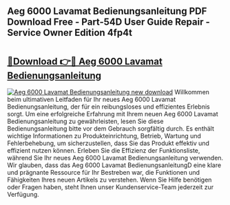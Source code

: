 ## Aeg 6000 Lavamat Bedienungsanleitung PDF Download Free - Part-54D User Guide Repair - Service Owner Edition 4fp4t

# <h2><a href="http://df1x9s2.blite.top/?on=Aeg+6000+Lavamat+Bedienungsanleitung">🔗Download 👉🔴 Aeg 6000 Lavamat Bedienungsanleitung</a></h2>

[![Aeg 6000 Lavamat Bedienungsanleitung new download](https://i.imgur.com/lujVjoI.png)](http://df1x9s2.blite.top/?on=Aeg+6000+Lavamat+Bedienungsanleitung)
Willkommen beim ultimativen Leitfaden für Ihr neues Aeg 6000 Lavamat Bedienungsanleitung, der für ein reibungsloses und effizientes Erlebnis sorgt. Um eine erfolgreiche Erfahrung mit Ihrem neuen Aeg 6000 Lavamat Bedienungsanleitung zu gewährleisten, lesen Sie diese Bedienungsanleitung bitte vor dem Gebrauch sorgfältig durch. Es enthält wichtige Informationen zu Produkteinrichtung, Betrieb, Wartung und Fehlerbehebung, um sicherzustellen, dass Sie das Produkt effektiv und effizient nutzen können. Erleben Sie die Effizienz der Funktionsliste, während Sie Ihr neues Aeg 6000 Lavamat Bedienungsanleitung verwenden. Wir glauben, dass das Aeg 6000 Lavamat BedienungsanleitungD eine klare und prägnante Ressource für Ihr Bestreben war, die Funktionen und Fähigkeiten Ihres neuen Artikels zu verstehen. Wenn Sie Hilfe benötigen oder Fragen haben, steht Ihnen unser Kundenservice-Team jederzeit zur Verfügung.
